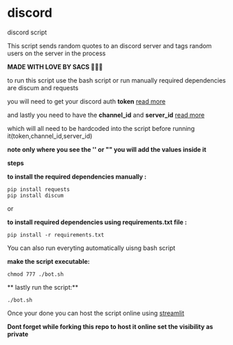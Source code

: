 # discord

discord script

This script sends random quotes to an discord server and tags random users on the server in the process

**MADE WITH LOVE BY SACS 💖💖💖**


to run this script use the bash script or run manually
required dependencies are discum and requests

you will need to get your discord auth **token** [read more](https://youtu.be/WWHZoa0SxCc)

and lastly you need to have the **channel_id** and **server_id** [read more](https://www.youtube.com/watch?v=NLWtSHWKbAI)

which will all need to be hardcoded into the script  before running it(token,channel_id,server_id) 

**note only where you see the '' or "" you will add the values inside it**

**steps**

**to install the required dependencies manually :**
```
pip install requests
pip install discum
````
or

**to install required dependencies using requirements.txt file  :**
```
pip install -r requirements.txt
````
You can also run everyting automatically uisng bash script

**make the script executable:**
```
chmod 777 ./bot.sh
````

** lastly run the script:**
```
./bot.sh
````

Once your done you can host the script online using [streamlit](https://share.streamlit.io/)

**Dont forget while forking this repo to host it online set the visibility as private**
